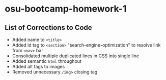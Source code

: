 # osu-bootcamp-homework-1

## List of Corrections to Code
- Added name to `<title>`
- Added id tag to `<section>` "search-engine-optimization" to resolve link from `<nav>` bar
- Consolidated multiple duplicated lines in CSS into single line 
- Added semantic `html` throughout 
- Added alt tags to images 
- Removed unnecessary `/img>` closing tag
